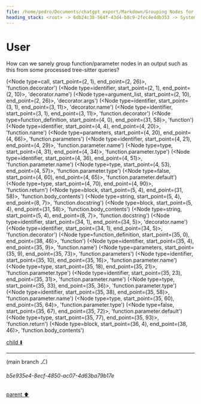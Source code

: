 ```yaml
---
file: /home/pedro/Documents/chatgpt_export/Markdown/Grouping Nodes for Analysis.md
heading_stack: <root> -> 6db24c38-564f-43d4-b8c9-2fec4e4db353 -> System -> 2953287f-20e5-44fb-a584-4bfe4f961bbb -> System -> aaa23f50-fb72-4433-a7f7-075d9fdfe0f3 -> User
---
```

# User

How can we sanely group function/parameter nodes in an output such as this from some processed tree-sitter queries?

(<Node type=call, start_point=(2, 1), end_point=(2, 26)>, 'function.decorator')
(<Node type=identifier, start_point=(2, 1), end_point=(2, 10)>, 'decorator.name')
(<Node type=argument_list, start_point=(2, 10), end_point=(2, 26)>, 'decorator.args')
(<Node type=identifier, start_point=(3, 1), end_point=(3, 11)>, 'decorator.name')
(<Node type=identifier, start_point=(3, 1), end_point=(3, 11)>, 'function.decorator')
(<Node type=function_definition, start_point=(4, 0), end_point=(31, 58)>, 'function')
(<Node type=identifier, start_point=(4, 4), end_point=(4, 20)>, 'function.name')
(<Node type=parameters, start_point=(4, 20), end_point=(4, 66)>, 'function.parameters')
(<Node type=identifier, start_point=(4, 21), end_point=(4, 29)>, 'function.parameter.name')
(<Node type=type, start_point=(4, 31), end_point=(4, 34)>, 'function.parameter.type')
(<Node type=identifier, start_point=(4, 36), end_point=(4, 51)>, 'function.parameter.name')
(<Node type=type, start_point=(4, 53), end_point=(4, 57)>, 'function.parameter.type')
(<Node type=false, start_point=(4, 60), end_point=(4, 65)>, 'function.parameter.default')
(<Node type=type, start_point=(4, 70), end_point=(4, 90)>, 'function.return')
(<Node type=block, start_point=(5, 4), end_point=(31, 58)>, 'function.body_contents')
(<Node type=string, start_point=(5, 4), end_point=(8, 7)>, 'function.docstring')
(<Node type=block, start_point=(5, 4), end_point=(31, 58)>, 'function.body_contents')
(<Node type=string, start_point=(5, 4), end_point=(8, 7)>, 'function.docstring')
(<Node type=identifier, start_point=(34, 1), end_point=(34, 5)>, 'decorator.name')
(<Node type=identifier, start_point=(34, 1), end_point=(34, 5)>, 'function.decorator')
(<Node type=function_definition, start_point=(35, 0), end_point=(38, 46)>, 'function')
(<Node type=identifier, start_point=(35, 4), end_point=(35, 9)>, 'function.name')
(<Node type=parameters, start_point=(35, 9), end_point=(35, 73)>, 'function.parameters')
(<Node type=identifier, start_point=(35, 10), end_point=(35, 16)>, 'function.parameter.name')
(<Node type=type, start_point=(35, 18), end_point=(35, 21)>, 'function.parameter.type')
(<Node type=identifier, start_point=(35, 23), end_point=(35, 31)>, 'function.parameter.name')
(<Node type=type, start_point=(35, 33), end_point=(35, 36)>, 'function.parameter.type')
(<Node type=identifier, start_point=(35, 38), end_point=(35, 58)>, 'function.parameter.name')
(<Node type=type, start_point=(35, 60), end_point=(35, 64)>, 'function.parameter.type')
(<Node type=false, start_point=(35, 67), end_point=(35, 72)>, 'function.parameter.default')
(<Node type=type, start_point=(35, 77), end_point=(35, 93)>, 'function.return')
(<Node type=block, start_point=(36, 4), end_point=(38, 46)>, 'function.body_contents')


[child ⬇️](#b5e935e4-8ecf-4850-ac07-4d63ba79b17e)

---

(main branch ⎇)
###### b5e935e4-8ecf-4850-ac07-4d63ba79b17e
[parent ⬆️](#aaa23f50-fb72-4433-a7f7-075d9fdfe0f3)
